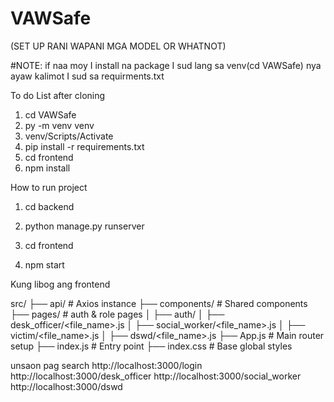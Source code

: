 # VAWSafe

(SET UP RANI WAPANI MGA MODEL OR WHATNOT)

#NOTE: if naa moy I install na package I sud lang sa venv(cd VAWSafe) nya ayaw kalimot I sud sa requirments.txt  

To do List after cloning

1. cd VAWSafe
2. py -m venv venv
3. venv/Scripts/Activate
4. pip install -r requirements.txt
5. cd frontend
6. npm install


How to run project
1. cd backend
2. python manage.py runserver

3. cd frontend
4. npm start



Kung libog ang frontend

src/
├── api/                 # Axios instance
├── components/          # Shared components
├── pages/               # auth & role pages
│   ├── auth/
│   ├── desk_officer/<file_name>.js
│   ├── social_worker/<file_name>.js
│   ├── victim/<file_name>.js
│   ├── dswd/<file_name>.js
├── App.js               # Main router setup
├── index.js             # Entry point
├── index.css            # Base global styles


unsaon pag search
http://localhost:3000/login
http://localhost:3000/desk_officer
http://localhost:3000/social_worker
http://localhost:3000/dswd

